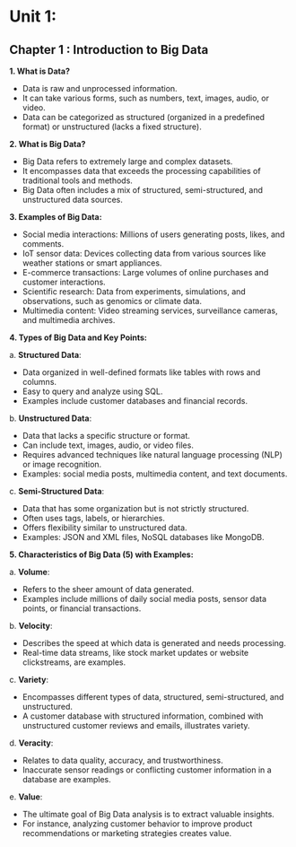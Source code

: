 # Unit 1: 
## Chapter 1 : Introduction to Big Data
**1. What is Data?**
   - Data is raw and unprocessed information.
   - It can take various forms, such as numbers, text, images, audio, or video.
   - Data can be categorized as structured (organized in a predefined format) or unstructured (lacks a fixed structure).

**2. What is Big Data?**
   - Big Data refers to extremely large and complex datasets.
   - It encompasses data that exceeds the processing capabilities of traditional tools and methods.
   - Big Data often includes a mix of structured, semi-structured, and unstructured data sources.

**3. Examples of Big Data:**
   - Social media interactions: Millions of users generating posts, likes, and comments.
   - IoT sensor data: Devices collecting data from various sources like weather stations or smart appliances.
   - E-commerce transactions: Large volumes of online purchases and customer interactions.
   - Scientific research: Data from experiments, simulations, and observations, such as genomics or climate data.
   - Multimedia content: Video streaming services, surveillance cameras, and multimedia archives.

**4. Types of Big Data and Key Points:**

   a. **Structured Data**:
   - Data organized in well-defined formats like tables with rows and columns.
   - Easy to query and analyze using SQL.
   - Examples include customer databases and financial records.

   b. **Unstructured Data**:
   - Data that lacks a specific structure or format.
   - Can include text, images, audio, or video files.
   - Requires advanced techniques like natural language processing (NLP) or image recognition.
   - Examples: social media posts, multimedia content, and text documents.

   c. **Semi-Structured Data**:
   - Data that has some organization but is not strictly structured.
   - Often uses tags, labels, or hierarchies.
   - Offers flexibility similar to unstructured data.
   - Examples: JSON and XML files, NoSQL databases like MongoDB.

**5. Characteristics of Big Data (5) with Examples:**

   a. **Volume**:
   - Refers to the sheer amount of data generated.
   - Examples include millions of daily social media posts, sensor data points, or financial transactions.

   b. **Velocity**:
   - Describes the speed at which data is generated and needs processing.
   - Real-time data streams, like stock market updates or website clickstreams, are examples.

   c. **Variety**:
   - Encompasses different types of data, structured, semi-structured, and unstructured.
   - A customer database with structured information, combined with unstructured customer reviews and emails, illustrates variety.

   d. **Veracity**:
   - Relates to data quality, accuracy, and trustworthiness.
   - Inaccurate sensor readings or conflicting customer information in a database are examples.

   e. **Value**:
   - The ultimate goal of Big Data analysis is to extract valuable insights.
   - For instance, analyzing customer behavior to improve product recommendations or marketing strategies creates value.

